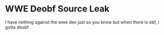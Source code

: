 # WWE Deobf Source Leak

I have nothing against the wwe dev just so you know
but when there is obf, i gotta deobf

